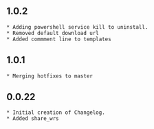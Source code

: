 ## 1.0.2
	* Adding powershell service kill to uninstall. 
	* Removed default download url
	* Added commment line to templates
## 1.0.1
	* Merging hotfixes to master
## 0.0.22
    * Initial creation of Changelog.
	* Added share_wrs